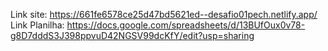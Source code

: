 
Link site: https://661fe6578ce25d47bd5621ed--desafio01pech.netlify.app/
Link Planilha: https://docs.google.com/spreadsheets/d/13BUfOux0v78-g8D7dddS3J398ppvuD42NGSV99dcKfY/edit?usp=sharing
